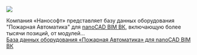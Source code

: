 <!--2025-03-14 13:59:08-->
<div class="yb">
  <div class="rss smaller1 habr"><img src="https://habrastorage.org/getpro/habr/upload_files/84e/48b/a0b/84e48ba0be4bc417ef2fb6c0cb9a60c9.jpg" /><p>Компания «Нанософт» представляет базу данных оборудования "Пожарная Автоматика" для <a href="https://www.nanocad.ru/products/bim/vk/?utm_source=nanocad&amp;utm_medium=habr&amp;utm_campaign=news">nanoCAD BIM ВК</a>, включающую более тысячи позиций, от модулей... <br><a class="light" href="https://habr.com/ru/companies/nanosoft/news/890992/?utm_source=habrahabr&utm_medium=rss&utm_campaign=890992">База данных оборудования «Пожарная Автоматика» для nanoCAD BIM ВК</a></div>
</div>
